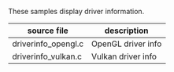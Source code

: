 
These samples display driver information.

source file          |  description
---------------------|---------------------
driverinfo_opengl.c  |  OpenGL driver info
driverinfo_vulkan.c  |  Vulkan driver info